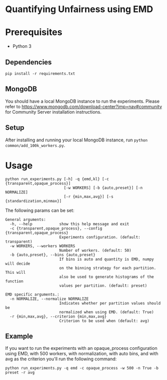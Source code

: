 # Quantifying Unfairness using EMD

# Prerequisites
- Python 3

## Dependencies
```pip install -r requirements.txt```

## MongoDB
You should have a local MongoDB instance to run the experiments. Please refer to 
https://www.mongodb.com/download-center?jmp=nav#community for Community Server installation 
instructions.

## Setup
After installing and running your local MongoDB instance, run ```python common/add_100k_workers.py```.

# Usage
```
python run_experiments.py [-h] -q {emd,kl} [-c {transparent,opaque_process}]
                          [-w WORKERS] [-b {auto,preset}] [-n NORMALIZE]
                          [-r {min,max,avg}] [-s {standardization,minmax}]
```

The following params can be set:
```
General arguments:
  -h, --help            show this help message and exit
  -c {transparent,opaque_process}, --config {transparent,opaque_process}
                        Experiments configuration. (default: transparent)
  -w WORKERS, --workers WORKERS
                        Number of workers. (default: 50)
  -b {auto,preset}, --bins {auto,preset}
                        If bins is auto and quantity is EMD, numpy will decide
                        on the binning strategy for each partition. This will
                        also be used to generate histograms of the function
                        values per partition. (default: preset)

EMD specific arguments.:
  -n NORMALIZE, --normalize NORMALIZE
                        Indicates whether per partition values should be
                        normalized when using EMD. (default: True)
  -r {min,max,avg}, --criterion {min,max,avg}
                        Criterion to be used when (default: avg)
```

## Example
If you want to run the experiments with an opaque_process configuration using EMD, with 500 workers, 
with normalization, with auto bins, and with avg as the criterion you'll run the following command:

```python run_experiments.py -q emd -c opaque_process -w 500 -n True -b preset -r avg```